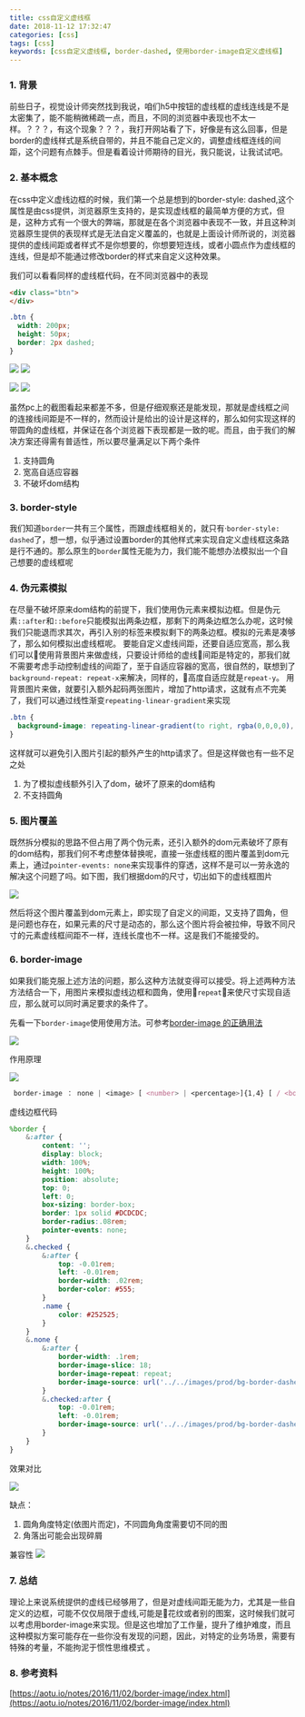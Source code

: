 ```yaml
---
title: css自定义虚线框
date: 2018-11-12 17:32:47
categories: [css]
tags: [css]
keywords: [css自定义虚线框, border-dashed, 使用border-image自定义虚线框]
---
```


### 1. 背景
前些日子，视觉设计师突然找到我说，咱们h5中按钮的虚线框的虚线连线是不是太密集了，能不能稍微稀疏一点，而且，不同的浏览器中表现也不太一样。？？？，有这个现象？？？，我打开网站看了下，好像是有这么回事，但是border的虚线样式是系统自带的，并且不能自己定义的，调整虚线框连线的间距，这个问题有点棘手。但是看着设计师期待的目光，我只能说，让我试试吧。

<!-- more -->

### 2. 基本概念
在css中定义虚线边框的时候，我们第一个总是想到的border-style: dashed,这个属性是由css提供，浏览器原生支持的，是实现虚线框的最简单方便的方式，但是，这种方式有一个很大的弊端，那就是在各个浏览器中表现不一致，并且这种浏览器原生提供的表现样式是无法自定义覆盖的，也就是上面设计师所说的，浏览器提供的虚线间距或者样式不是你想要的，你想要短连线，或者小圆点作为虚线框的连线，但是却不能通过修改border的样式来自定义这种效果。

我们可以看看同样的虚线框代码，在不同浏览器中的表现

```html
<div class="btn">
</div>
```

```scss
.btn {
  width: 200px;
  height: 50px;
  border: 2px dashed;
}
```
![](custom-dashed-border-in-css/dashed-border-chrome.png) ![](custom-dashed-border-in-css/dashed-border-safari.png) 

![](custom-dashed-border-in-css/dashed-border-firefox.png) ![](custom-dashed-border-in-css/dashed-border-IE12.png)

虽然pc上的截图看起来都差不多，但是仔细观察还是能发现，那就是虚线框之间的连接线间距是不一样的，然而设计是给出的设计是这样的，那么如何实现这样的带圆角的虚线框，并保证在各个浏览器下表现都是一致的呢。而且，由于我们的解决方案还得需有普适性，所以要尽量满足以下两个条件
  1. 支持圆角
  2. 宽高自适应容器
  3. 不破坏dom结构

### 3. border-style
我们知道`border`一共有三个属性，而跟虚线框相关的，就只有·`border-style: dashed`了，想一想，似乎通过设置border的其他样式来实现自定义虚线框这条路是行不通的。那么原生的`border`属性无能为力，我们能不能想办法模拟出一个自己想要的虚线框呢

### 4. 伪元素模拟
在尽量不破坏原来dom结构的前提下，我们使用伪元素来模拟边框。但是伪元素`::after`和`::before`只能模拟出两条边框，那剩下的两条边框怎么办呢，这时候我们只能退而求其次，再引入别的标签来模拟剩下的两条边框。模拟的元素是凑够了，那么如何模拟出虚线框呢。
要能自定义虚线间距，还要自适应宽高，那么我们可以使用背景图片来做虚线，只要设计师给的虚线间距是特定的，那我们就不需要考虑手动控制虚线的间距了，至于自适应容器的宽高，很自然的，联想到了`background-repeat: repeat-x`来解决，同样的，高度自适应就是`repeat-y`。
用背景图片来做，就要引入额外起码两张图片，增加了http请求，这就有点不完美了，我们可以通过线性渐变`repeating-linear-gradient`来实现

```css
.btn {
  background-image: repeating-linear-gradient(to right, rgba(0,0,0,0), rgba(0,0,0,0) 5px,black 5px, black 10px,rgba(0,0,0,0) 10px);
}

```
这样就可以避免引入图片引起的额外产生的http请求了。但是这样做也有一些不足之处
  1. 为了模拟虚线额外引入了dom，破坏了原来的dom结构
  2. 不支持圆角

### 5. 图片覆盖
既然拆分模拟的思路不但占用了两个伪元素，还引入额外的dom元素破坏了原有的dom结构，那我们何不考虑整体替换呢，直接一张虚线框的图片覆盖到dom元素上，通过`pointer-events: none`来实现事件的穿透，这样不是可以一劳永逸的解决这个问题了吗。如下图，我们根据dom的尺寸，切出如下的虚线框图片

![](custom-dashed-border-in-css/dashed-border.png)

然后将这个图片覆盖到dom元素上，即实现了自定义的间距，又支持了圆角，但是问题也存在，如果元素的尺寸是动态的，那么这个图片将会被拉伸，导致不同尺寸的元素虚线框间距不一样，连线长度也不一样。这是我们不能接受的。

### 6. border-image
如果我们能克服上述方法的问题，那么这种方法就变得可以接受。将上述两种方法方法结合一下，用图片来模拟虚线边框和圆角，使用`repeat`来使尺寸实现自适应，那么就可以同时满足要求的条件了。

先看一下`border-image`使用使用方法。可参考[border-image 的正确用法](https://aotu.io/notes/2016/11/02/border-image/index.html)

![](custom-dashed-border-in-css/border-image.gif)

作用原理

![](custom-dashed-border-in-css/border-image-width.gif)

```css
 border-image ： none | <image> [ <number> | <percentage>]{1,4} [ / <border-width>{1,4} ]? [ stretch | repeat | round ]{0,2}
```
虚线边框代码

```scss
%border {
    &:after {
        content: '';
        display: block;
        width: 100%;
        height: 100%;
        position: absolute;
        top: 0;
        left: 0;
        box-sizing: border-box;
        border: 1px solid #DCDCDC;
        border-radius:.08rem;
        pointer-events: none;
    }
    &.checked {
        &:after {
            top: -0.01rem;
            left: -0.01rem;
            border-width: .02rem;
            border-color: #555;
        }
        .name {
            color: #252525;
        }
    }
    &.none {
        &:after {
            border-width: .1rem;
            border-image-slice: 18;
            border-image-repeat: repeat;
            border-image-source: url('../../images/prod/bg-border-dashed@2x.png');
        }
        &.checked:after {
            top: -0.01rem;
            left: -0.01rem;
            border-image-source: url('../../images/prod/bg-border-dashed-checked@2x.png');
        }
    }
}
```

效果对比

![](custom-dashed-border-in-css/dashed-border-compare.png)

缺点：
1. 圆角角度特定(依图片而定)，不同圆角角度需要切不同的图
2. 角落出可能会出现碎屑

兼容性
![](custom-dashed-border-in-css/border-image-support.png)

### 7. 总结
理论上来说系统提供的虚线已经够用了，但是对虚线间距无能为力，尤其是一些自定义的边框，可能不仅仅局限于虚线,可能是花纹或者别的图案，这时候我们就可以考虑用border-image来实现。但是这也增加了工作量，提升了维护难度，而且这种模拟方案可能存在一些你没有发现的问题，因此，对特定的业务场景，需要有特殊的考量，不能拘泥于惯性思维模式 。

### 8. 参考资料
[https://aotu.io/notes/2016/11/02/border-image/index.html](https://aotu.io/notes/2016/11/02/border-image/index.html)